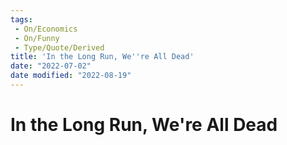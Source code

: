 ```yaml
---
tags:
 - On/Economics
 - On/Funny
 - Type/Quote/Derived
title: 'In the Long Run, We''re All Dead'
date: "2022-07-02"
date modified: "2022-08-19"
---
```


# In the Long Run, We're All Dead
